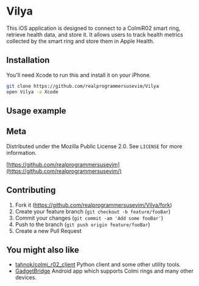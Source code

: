 # Vilya

This iOS application is designed to connect to a ColmiR02 smart ring, retrieve
health data, and store it. It allows users to track health metrics collected by
the smart ring and store them in Apple Health.

## Installation

You'll need Xcode to run this and install it on your iPhone.

```sh
git clone https://github.com/realprogrammersusevim/Vilya
open Vilya -a Xcode
```

## Usage example

<!-- TODO -->

## Meta

Distributed under the Mozilla Public License 2.0. See `LICENSE` for more
information.

[https://github.com/realprogrammersusevim](https://github.com/realprogrammersusevim/)

## Contributing

1. Fork it (<https://github.com/realprogrammersusevim/Vilya/fork>)
2. Create your feature branch (`git checkout -b feature/fooBar`)
3. Commit your changes (`git commit -am 'Add some fooBar'`)
4. Push to the branch (`git push origin feature/fooBar`)
5. Create a new Pull Request

## You might also like

- [tahnok/colmi_r02_client](https://github.com/tahnok/colmi_r02_client) Python
  client and some other utility tools.
- [GadgetBridge](https://codeberg.org/Freeyourgadget/Gadgetbridge) Android app
  which supports Colmi rings and many other devices.
